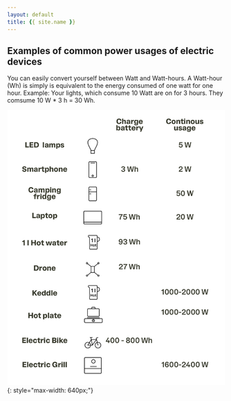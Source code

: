 ```yaml
---
layout: default
title: {{ site.name }}
---
```


## Examples of common power usages of electric devices

You can easily convert yourself between Watt and Watt-hours. A Watt-hour (Wh) is simply is equivalent to the energy consumed of one watt for one hour. Example: Your lights, which consume 10 Watt are on for 3 hours. They comsume 10 W * 3 h = 30 Wh.   

![Power usage examples](/graphics/PowerUsageExamples.png){: style="max-width: 640px;"}